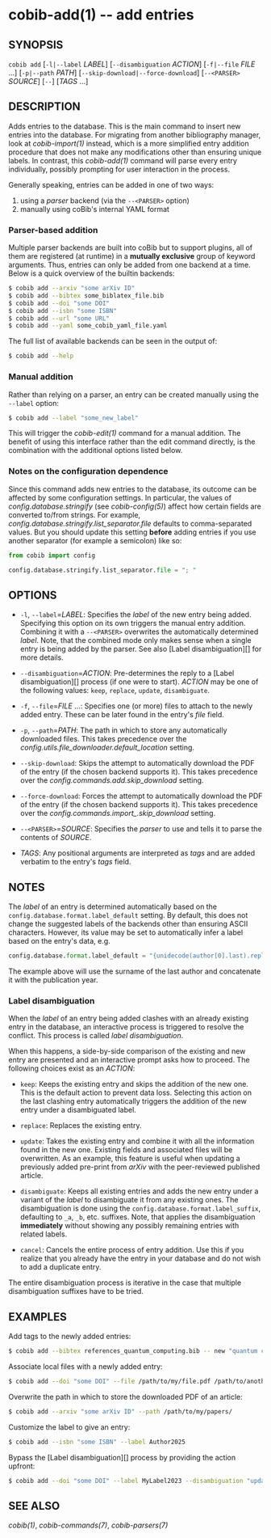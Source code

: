 cobib-add(1) -- add entries
===========================

## SYNOPSIS

`cobib add` [`-l|--label` _LABEL_] [`--disambiguation` _ACTION_] [`-f|--file` _FILE_ ...] [`-p|--path` _PATH_] [`--skip-download|--force-download`] [`--<PARSER>` _SOURCE_] [`--`] [_TAGS_ ...]

## DESCRIPTION

Adds entries to the database.
This is the main command to insert new entries into the database.
For migrating from another bibliography manager, look at *cobib-import(1)* instead,
which is a more simplified entry addition procedure that does not make any modifications other than ensuring unique labels.
In contrast, this *cobib-add(1)* command will parse every entry individually, possibly prompting for user interaction in the process.

Generally speaking, entries can be added in one of two ways:

1. using a _parser_ backend (via the `--<PARSER>` option)
2. manually using coBib's internal YAML format

### Parser-based addition

Multiple parser backends are built into coBib but to support plugins, all of them are registered (at runtime) in a **mutually exclusive** group of keyword arguments.
Thus, entries can only be added from one backend at a time.
Below is a quick overview of the builtin backends:
```bash
$ cobib add --arxiv "some arXiv ID"
$ cobib add --bibtex some_biblatex_file.bib
$ cobib add --doi "some DOI"
$ cobib add --isbn "some ISBN"
$ cobib add --url "some URL"
$ cobib add --yaml some_cobib_yaml_file.yaml
```

The full list of available backends can be seen in the output of:
```bash
$ cobib add --help
```

### Manual addition

Rather than relying on a parser, an entry can be created manually using the `--label` option:
```bash
$ cobib add --label "some_new_label"
```

This will trigger the *cobib-edit(1)* command for a manual addition.
The benefit of using this interface rather than the edit command directly, is the combination with the additional options listed below.

### Notes on the configuration dependence

Since this command adds new entries to the database, its outcome can be affected by some configuration settings.
In particular, the values of _config.database.stringify_ (see *cobib-config(5)*) affect how certain fields are converted to/from strings.
For example, _config.database.stringify.list_separator.file_ defaults to comma-separated values.
But you should update this setting **before** adding entries if you use another separator (for example a semicolon) like so:
```python
from cobib import config

config.database.stringify.list_separator.file = "; "
```


## OPTIONS

  * `-l`, `--label`=_LABEL_:
    Specifies the _label_ of the new entry being added.
    Specifying this option on its own triggers the manual entry addition.
    Combining it with a `--<PARSER>` overwrites the automatically determined _label_.
    Note, that the combined mode only makes sense when a single entry is being added by the parser.
    See also [Label disambiguation][] for more details.

  * `--disambiguation`=_ACTION_:
    Pre-determines the reply to a [Label disambiguation][] process (if one were to start).
    _ACTION_ may be one of the following values: `keep`, `replace`, `update`, `disambiguate`.

  * `-f`, `--file`=_FILE_ ...:
    Specifies one (or more) files to attach to the newly added entry.
    These can be later found in the entry's _file_ field.

  * `-p`, `--path`=_PATH_:
    The path in which to store any automatically downloaded files.
    This takes precedence over the _config.utils.file_downloader.default_location_ setting.

  * `--skip-download`:
    Skips the attempt to automatically download the PDF of the entry (if the chosen backend supports it).
    This takes precedence over the _config.commands.add.skip_download_ setting.

  * `--force-download`:
    Forces the attempt to automatically download the PDF of the entry (if the chosen backend supports it).
    This takes precedence over the _config.commands.import\_.skip_download_ setting.

  * `--<PARSER>`=_SOURCE_:
    Specifies the _parser_ to use and tells it to parse the contents of _SOURCE_.

  * _TAGS_:
    Any positional arguments are interpreted as _tags_ and are added verbatim to the entry's _tags_ field.

## NOTES

The _label_ of an entry is determined automatically based on the `config.database.format.label_default` setting.
By default, this does not change the suggested labels of the backends other than ensuring ASCII characters.
However, its value may be set to automatically infer a label based on the entry's data, e.g.
```python
config.database.format.label_default = "{unidecode(author[0].last).replace('-', '').replace(' ', '')}{year}"
```
The example above will use the surname of the last author and concatenate it with the publication year.

### Label disambiguation

When the _label_ of an entry being added clashes with an already existing entry in the database, an interactive process is triggered to resolve the conflict.
This process is called _label disambiguation_.

When this happens, a side-by-side comparison of the existing and new entry are presented and an interactive prompt asks how to proceed.
The following choices exist as an _ACTION_:

  * `keep`:
    Keeps the existing entry and skips the addition of the new one.
    This is the default action to prevent data loss.
    Selecting this action on the last clashing entry automatically triggers the addition of the new entry under a disambiguated label.

  * `replace`:
    Replaces the existing entry.

  * `update`:
    Takes the existing entry and combine it with all the information found in the new one.
    Existing fields and associated files will be overwritten.
    As an example, this feature is useful when updating a previously added pre-print from _arXiv_ with the peer-reviewed published article.

  * `disambiguate`:
    Keeps all existing entries and adds the new entry under a variant of the _label_ to disambiguate it from any existing ones.
    The disambiguation is done using the `config.database.format.label_suffix`, defaulting to `_a`, `_b`, etc. suffixes.
    Note, that applies the disambiguation **immediately** without showing any possibly remaining entries with related labels.

  * `cancel`:
    Cancels the entire process of entry addition.
    Use this if you realize that you already have the entry in your database and do not wish to add a duplicate entry.

The entire disambiguation process is iterative in the case that multiple disambiguation suffixes have to be tried.

## EXAMPLES

Add tags to the newly added entries:
```bash
$ cobib add --bibtex references_quantum_computing.bib -- new "quantum computing"
```

Associate local files with a newly added entry:
```bash
$ cobib add --doi "some DOI" --file /path/to/my/file.pdf /path/to/another/file.pdf
```

Overwrite the path in which to store the downloaded PDF of an article:
```bash
$ cobib add --arxiv "some arXiv ID" --path /path/to/my/papers/
```

Customize the label to give an entry:
```bash
$ cobib add --isbn "some ISBN" --label Author2025
```

Bypass the [Label disambiguation][] process by providing the action upfront:
```bash
$ cobib add --doi "some DOI" --label MyLabel2023 --disambiguation "update"
```

## SEE ALSO

*cobib(1)*, *cobib-commands(7)*, *cobib-parsers(7)*

[//]: # ( vim: set ft=markdown tw=0: )
